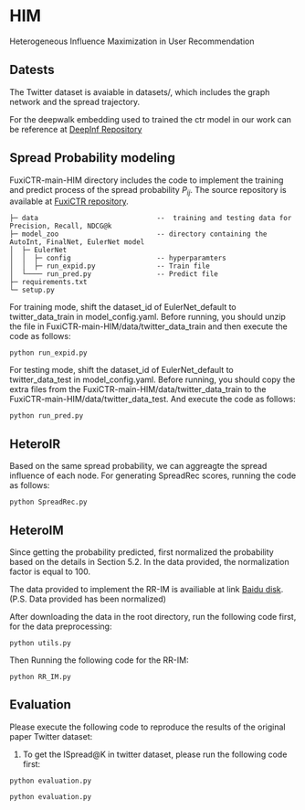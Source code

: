 # HIM
Heterogeneous Influence Maximization in User Recommendation

## Datests

The Twitter dataset is avaiable in datasets/, which includes the graph network and the spread trajectory.

For the deepwalk embedding used to trained the ctr model in our work can be reference at [DeepInf Repository](https://github.com/xptree/DeepInf?tab=readme-ov-file)

## Spread Probability modeling

FuxiCTR-main-HIM directory includes the code to implement the training and predict process of the spread probability $P_{ij}$. The source repository is available at [FuxiCTR repository](https://github.com/reczoo/FuxiCTR).

```                                          
├─ data                             --  training and testing data for Precision, Recall, NDCG@k                                                                   
├─ model_zoo                        -- directory containing the AutoInt, FinalNet, EulerNet model                                     
│  ├─ EulerNet                                               
│  │  ├─ config                     -- hyperparamters                                                      
│  │  ├─ run_expid.py               -- Train file                         
│  └──── run_pred.py                -- Predict file   
├─ requirements.txt                                          
└─ setup.py                                                                 
```
For training mode, shift the dataset_id of EulerNet_default to twitter_data_train in model_config.yaml. Before running, you should unzip the file in FuxiCTR-main-HIM/data/twitter_data_train and then execute the code as follows:

```
python run_expid.py
```

For testing mode, shift the dataset_id of EulerNet_default to twitter_data_test in model_config.yaml. Before running, you should copy the extra files from the FuxiCTR-main-HIM/data/twitter_data_train to the FuxiCTR-main-HIM/data/twitter_data_test. And execute the code as follows:

```
python run_pred.py
```

## HeteroIR

Based on the same spread probability, we can aggreagte the spread influence of each node. For generating SpreadRec scores, running the code as follows:

```
python SpreadRec.py
```

## HeteroIM

Since getting the probability predicted, first normalized the probability based on the details in Section 5.2. In the data provided, the normalization factor is equal to 100.

The data provided to implement the RR-IM is availiable at link [Baidu disk](https://pan.baidu.com/s/1CUMfvGCNqU3CseP7N1ax_g?pwd=qwrw). (P.S. Data provided has been normalized)

After downloading the data in the root directory, run the following code first, for the data preprocessing:

```
python utils.py
```

Then Running the following code for the RR-IM:

```
python RR_IM.py
```

## Evaluation

Please execute the following code to reproduce the results of the original paper Twitter dataset:

1. To get the ISpread@K in twitter dataset, please run the following code first:

```
python evaluation.py
```

```
python evaluation.py
```


